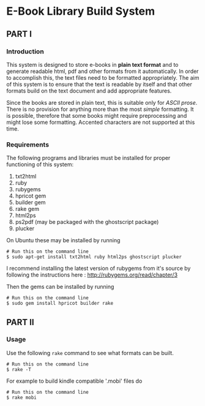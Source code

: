 # E-Book Library Build System

## PART I

### Introduction

This system is designed to store e-books in **plain text format** and to
generate readable html, pdf and other formats from it automatically. In
order to accomplish this, the text files need to be formatted appropriately.
The aim of this system is to ensure that the text is readable by itself and
that other formats build on the text document and add appropriate features.

Since the books are stored in plain text, this is suitable only for _ASCII
prose_. There is no provision for anything more than the most *simple*
formatting. It is possible, therefore that some books might require
preprocessing and might lose some formatting. Accented characters are not
supported at this time.

### Requirements

The following programs and libraries must be installed for proper
functioning of this system:

 1. txt2html
 2. ruby
 3. rubygems
 4. hpricot gem
 5. builder gem
 6. rake gem
 6. html2ps
 7. ps2pdf (may be packaged with the ghostscript package)
 8. plucker

On Ubuntu these may be installed by running

    # Run this on the command line
    $ sudo apt-get install txt2html ruby html2ps ghostscript plucker

I recommend installing the latest version of rubygems from it's source by
following the instructions here : http://rubygems.org/read/chapter/3

Then the gems can be installed by running

    # Run this on the command line
    $ sudo gem install hpricot builder rake

## PART II

### Usage

Use the following `rake` command to see what formats can be built.

    # Run this on the command line
    $ rake -T

For example to build kindle compatible '.mobi' files do

    # Run this on the command line
    $ rake mobi
